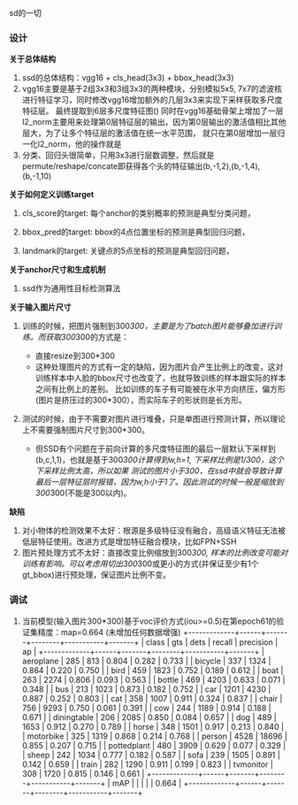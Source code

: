 sd的一切

### 设计
**关于总体结构**
1. ssd的总体结构：vgg16 + cls_head(3x3) + bbox_head(3x3)
2. vgg16主要是基于2组3x3和3组3x3的两种模块，分别模拟5x5, 7x7的滤波核进行特征学习，同时修改vgg16增加额外的几层3x3来实现下采样获取多尺度特征层。
   最终提取到6层多尺度特征图()
   同时在vgg16基础骨架上增加了一层l2_norm主要用来处理第0层特征层的输出，因为第0层输出的激活值相比其他层大，为了让多个特征层的激活值在统一水平范围，
   就只在第0层增加一层归一化l2_norm，他的操作就是
3. 分类、回归头很简单，只用3x3进行层数调整，然后就是permute/reshape/concate即获得各个头的特征输出(b,-1,2),(b,-1,4),(b,-1,10)


**关于如何定义训练target**
1. cls_score的target: 每个anchor的类别概率的预测是典型分类问题，

2. bbox_pred的target: bbox的4点位置坐标的预测是典型回归问题，

3. landmark的target: 关键点的5点坐标的预测是典型回归问题，


**关于anchor尺寸和生成机制**
1. ssd作为通用性目标检测算法


**关于输入图片尺寸**
1. 训练的时候，把图片强制到300*300，主要是为了batch图片能够叠加进行训练。而获取300*300的方式是：
    - 直接resize到300*300 
    - 这种处理图片的方式有一定的缺陷，因为图片会产生比例上的改变，这对训练样本中人脸的bbox尺寸也改变了，也就导致训练的样本跟实际的样本之间有比例上的差别。
      比如训练的车子有可能被在水平方向挤压，偏方形(图片是挤压过的300*300），而实际车子的形状则是长方形。

2. 测试的时候，由于不需要对图片进行堆叠，只是单图进行预测计算，所以理论上不需要强制图片尺寸到300*300。
    - 但SSD有个问题在于前向计算的多尺度特征图的最后一层默认下采样到(b,c,1,1)，也就是基于300*300计算得到w,h=1, 下采样比例是1/300，这个下采样比例太高，所以如果
      测试的图片小于300，在ssd中就会导致计算最后一层特征层时报错，因为w,h小于1了。因此测试的时候一般是缩放到300*300(不能是300以内)。


**缺陷**
1. 对小物体的检测效果不太好：根源是多级特征没有融合，高级语义特征无法被低层特征使用。改进方式是增加特征融合模块，比如FPN+SSH
2. 图片预处理方式不太好：直接改变比例缩放到300*300, 样本的比例改变可能对训练有影响。可以考虑用切出300*300或更小的方式(并保证至少有1个gt_bbox)进行预处理，保证图片比例不变。

### 调试

1. 当前模型(输入图片300*300)基于voc评价方式(iou>=0.5)在第epoch61的验证集精度：map=0.664 (未增加任何数据增强)
    +-------------+------+-------+--------+-----------+-------+
    | class       | gts  | dets  | recall | precision | ap    |
    +-------------+------+-------+--------+-----------+-------+
    | aeroplane   | 285  | 813   | 0.804  | 0.282     | 0.733 |
    | bicycle     | 337  | 1324  | 0.864  | 0.220     | 0.750 |
    | bird        | 459  | 1823  | 0.752  | 0.189     | 0.612 |
    | boat        | 263  | 2274  | 0.806  | 0.093     | 0.563 |
    | bottle      | 469  | 4203  | 0.633  | 0.071     | 0.348 |
    | bus         | 213  | 1023  | 0.873  | 0.182     | 0.752 |
    | car         | 1201 | 4230  | 0.887  | 0.252     | 0.803 |
    | cat         | 358  | 1007  | 0.911  | 0.324     | 0.837 |
    | chair       | 756  | 9293  | 0.750  | 0.061     | 0.391 |
    | cow         | 244  | 1189  | 0.914  | 0.188     | 0.671 |
    | diningtable | 206  | 2085  | 0.850  | 0.084     | 0.657 |
    | dog         | 489  | 1653  | 0.912  | 0.270     | 0.789 |
    | horse       | 348  | 1501  | 0.917  | 0.213     | 0.840 |
    | motorbike   | 325  | 1319  | 0.868  | 0.214     | 0.768 |
    | person      | 4528 | 18696 | 0.855  | 0.207     | 0.715 |
    | pottedplant | 480  | 3909  | 0.629  | 0.077     | 0.329 |
    | sheep       | 242  | 1034  | 0.777  | 0.182     | 0.587 |
    | sofa        | 239  | 1505  | 0.891  | 0.142     | 0.659 |
    | train       | 282  | 1290  | 0.911  | 0.199     | 0.823 |
    | tvmonitor   | 308  | 1720  | 0.815  | 0.146     | 0.661 |
    +-------------+------+-------+--------+-----------+-------+
    | mAP         |      |       |        |           | 0.664 |
    +-------------+------+-------+--------+-----------+-------+




